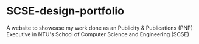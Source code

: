 # SCSE-design-portfolio
A website to showcase my work done as an Publicity &amp; Publications (PNP) Executive in NTU's School of Computer Science and Engineering (SCSE)
